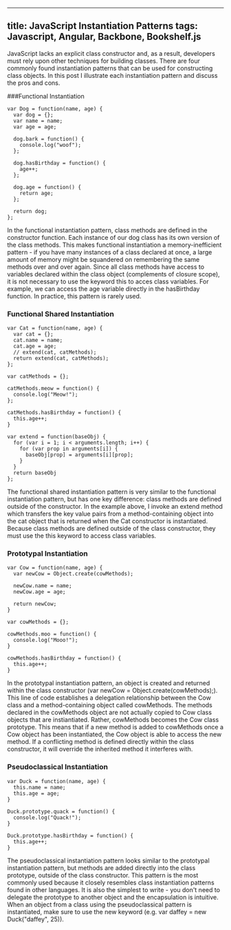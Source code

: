 
---
title: JavaScript Instantiation Patterns
tags: Javascript, Angular, Backbone, Bookshelf.js
---

JavaScript lacks an explicit class constructor and, as a result, developers must rely upon other techniques for building classes. There are four commonly found instantiation patterns that can be used for constructing class objects. In this post I illustrate each instantiation pattern and discuss the pros and cons.

###Functional Instantiation
```
var Dog = function(name, age) {
  var dog = {};
  var name = name;
  var age = age;
 
  dog.bark = function() {
    console.log("woof");
  };
 
  dog.hasBirthday = function() {
    age++;
  };
 
  dog.age = function() {
    return age;
  };
 
  return dog;
};
```

In the functional instantiation pattern, class methods are defined in the constructor function. Each instance of our dog class has its own version of the class methods. This makes functional instantiation a memory-inefficient pattern - if you have many instances of a class declared at once, a large amount of memory might be squandered on remembering the same methods over and over again. Since all class methods have access to variables declared within the class object (complements of closure scope), it is not necessary to use the keyword this to acces class variables. For example, we can access the age variable directly in the hasBirthday function. In practice, this pattern is rarely used.

### Functional Shared Instantiation
```
var Cat = function(name, age) {
  var cat = {};
  cat.name = name;
  cat.age = age;
  // extend(cat, catMethods);
  return extend(cat, catMethods);
};
 
var catMethods = {};
 
catMethods.meow = function() {
  console.log("Meow!");
};
 
catMethods.hasBirthday = function() {
  this.age++;
}
 
var extend = function(baseObj) {
  for (var i = 1; i < arguments.length; i++) {
    for (var prop in arguments[i]) {
      baseObj[prop] = arguments[i][prop];
    }
  }
  return baseObj
};
```

The functional shared instantiation pattern is very similar to the functional instantiation pattern, but has one key difference: class methods are defined outside of the constructor. In the example above, I invoke an extend method which transfers the key value pairs from a method-containing object into the cat object that is returned when the Cat constructor is instantiated. Because class methods are defined outside of the class constructor, they must use the this keyword to access class variables.

### Prototypal Instantiation
```
var Cow = function(name, age) {
  var newCow = Object.create(cowMethods);
 
  newCow.name = name;
  newCow.age = age;
 
  return newCow;
}
 
var cowMethods = {};
 
cowMethods.moo = function() {
  console.log("Mooo!");
}
 
cowMethods.hasBirthday = function() {
  this.age++;
}
```

In the prototypal instantiation pattern, an object is created and returned within the class constructor (var newCow = Object.create(cowMethods);). This line of code establishes a delegation relationship between the Cow class and a method-containing object called cowMethods. The methods declared in the cowMethods object are not actually copied to Cow class objects that are instiantiated. Rather, cowMethods becomes the Cow class prototype. This means that if a new method is added to cowMethods once a Cow object has been instantiated, the Cow object is able to access the new method. If a conflicting method is defined directly within the class constructor, it will override the inherited method it interferes with.

### Pseudoclassical Instantiation

```
var Duck = function(name, age) {
  this.name = name;
  this.age = age;
}
 
Duck.prototype.quack = function() {
  console.log("Quack!");
}
 
Duck.prototype.hasBirthday = function() {
  this.age++;
}
```

The pseudoclassical instantiation pattern looks similar to the prototypal instantiation pattern, but methods are added directly into the class prototype, outside of the class constructor. This pattern is the most commonly used because it closely resembles class instantiation patterns found in other languages. It is also the simplest to write - you don't need to delegate the prototype to another object and the encapsulation is intuitive. When an object from a class using the pseudoclassical pattern is instantiated, make sure to use the new keyword (e.g. var daffey = new Duck("daffey", 25)).







